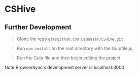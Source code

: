 # CSHive

Further Development
------

> Clone the repo `git@github.com:DeQuasar/CSHive.git`

> Run `npm install` on the root directory with the Gulpfile.js.

> Run the Gulp file and then begin editing the project.

Note BrowserSync's development server is localhost:3000